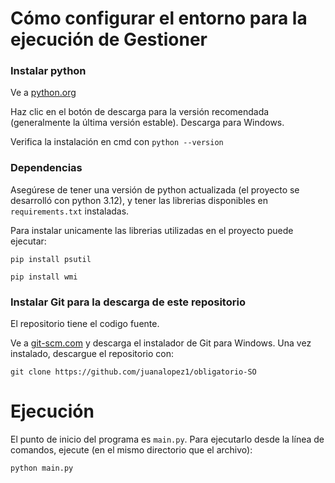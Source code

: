 # Cómo configurar el entorno para la ejecución de Gestioner
### Instalar python

Ve a [python.org](python.org)

Haz clic en el botón de descarga para la versión recomendada (generalmente la última versión estable). Descarga para Windows.

Verifica la instalación en cmd con `python --version`

### Dependencias

Asegúrese de tener una versión de python actualizada (el proyecto se desarrolló con python 3.12), y tener las librerias
disponibles en `requirements.txt` instaladas. 

Para instalar unicamente las librerias utilizadas en el proyecto puede ejecutar:

```
pip install psutil
```
```
pip install wmi
```

### Instalar Git para la descarga de este repositorio

El repositorio tiene el codigo fuente.

Ve a [git-scm.com](git-scm.com) y descarga el instalador de Git para Windows.
Una vez instalado, descargue el repositorio con:
```
git clone https://github.com/juanalopez1/obligatorio-SO
```

# Ejecución

El punto de inicio del programa es `main.py`. Para ejecutarlo desde la línea de
comandos, ejecute (en el mismo directorio que el archivo):

```
python main.py
```